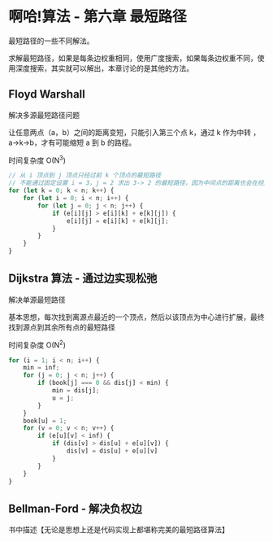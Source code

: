 # 啊哈!算法 - 第六章 最短路径

最短路径的一些不同解法。

求解最短路径，如果是每条边权重相同，使用广度搜索，如果每条边权重不同，使用深度搜索，其实就可以解出，本章讨论的是其他的方法。  

## Floyd Warshall

解决多源最短路径问题  

让任意两点（a，b）之间的距离变短，只能引入第三个点 k，通过 k 作为中转 ，a->k->b，才有可能缩短 a 到 b 的路程。  

时间复杂度 O(N<sup>3</sup>)    

```js
// 从 i 顶点到 j 顶点只经过前 k 个顶点的最短路径  
// 不能通过固定设置 i = 3，j = 2 求出 3-> 2 的最短路径，因为中间点的距离也会在经过 k 的时候减少，所以这里要循环 3 次  
for (let k = 0; k < n; k++) {
    for (let i = 0; i < n; i++) {
        for (let j = 0; j < n; j++) {
            if (e[i][j] > e[i][k] + e[k][j]) {
                e[i][j] = e[i][k] + e[k][j];
            }
        }
    }
}
```

## Dijkstra 算法 - 通过边实现松弛  

解决单源最短路径  

基本思想，每次找到离源点最近的一个顶点，然后以该顶点为中心进行扩展，最终找到源点到其余所有点的最短路径  

时间复杂度 O(N<sup>2</sup>)  

```js
for (i = 1; i < n; i++) {
    min = inf;
    for (j = 0; j < n; j++) {
        if (book[j] === 0 && dis[j] < min) {
            min = dis[j];
            u = j;
        }
    }
    book[u] = 1;
    for (v = 0; v < n; v++) {
        if (e[u][v] < inf) {
            if (dis[v] > dis[u] + e[u][v]) {
                dis[v] = dis[u] + e[u][v]
            }
        }
    }
} 
```

## Bellman-Ford - 解决负权边  

书中描述【无论是思想上还是代码实现上都堪称完美的最短路径算法】  




